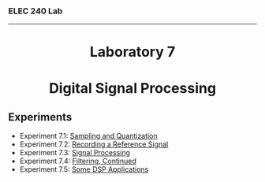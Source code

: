 <h3>ELEC 240 Lab<hr></h3>
<center>
<h1>
Laboratory 7
</h1>
<h1>
Digital Signal Processing
</h1>
</center>

<h2>Experiments</h2>
<ul>
<li>
Experiment 7.1:
<a name=Sampling and Quantization href=exp7.1>Sampling and Quantization</a>
<li>
Experiment 7.2:
<a name=Recording a Reference Signal href=exp7.2>Recording a Reference Signal</a>
<li>
Experiment 7.3:
<a name=Signal Processing href=exp7.3>Signal Processing</a>
<li>
Experiment 7.4:
<a name=Filtering, Continued href=exp7.4>Filtering, Continued</a>
<li>
Experiment 7.5:
<a name=Some DSP Applications href=exp7.5>Some DSP Applications</a>
</ul>

